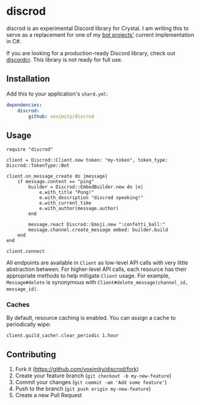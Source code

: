 # discrod

discrod is an experimental Discord library for Crystal. I am writing this to serve as a replacement
for one of my [bot projects'](https://engauge.zanderf.net/) current implementation in C#.

If you are looking for a production-ready Discord library, check out [discordcr](https://github.com/discordcr/discordcr).
This library is not ready for full use.

## Installation

Add this to your application's `shard.yml`:

```yaml
dependencies:
    discrod:
        github: voximity/discrod
```

## Usage

```cr
require "discrod"

client = Discrod::Client.new token: "my-token", token_type: Discrod::TokenType::Bot

client.on_message_create do |message|
    if message.content == "ping"
        builder = Discrod::EmbedBuilder.new do |e|
            e.with_title "Pong!"
            e.with_description "discrod speaking!"
            e.with_current_time
            e.with_author(message.author)
        end

        message.react Discrod::Emoji.new ":confetti_ball:"
        message.channel.create_message embed: builder.build
    end
end

client.connect
```

All endpoints are available in `Client` as low-level API calls with very little abstraction between.
For higher-level API calls, each resource has their appropriate methods to help mitigate `Client` usage.
For example, `Message#delete` is synonymous with `Client#delete_message(channel_id, message_id)`.

### Caches

By default, resource caching is enabled. You can assign a cache to periodically wipe:

```cr
client.guild_cache!.clear_periodic 1.hour
```

## Contributing

1. Fork it (https://github.com/voximity/discrod/fork)
2. Create your feature branch (`git checkout -b my-new-feature`)
3. Commit your changes (`git commit -am 'Add some feature'`)
4. Push to the branch (`git push origin my-new-feature`)
5. Create a new Pull Request

